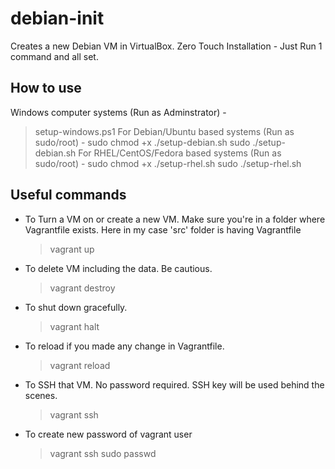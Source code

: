 # debian-init

Creates a new Debian VM in VirtualBox. Zero Touch Installation - Just Run 1 command and all set.

## How to use

Windows computer systems (Run as Adminstrator) -
> setup-windows.ps1
For Debian/Ubuntu based systems (Run as sudo/root) -
> sudo chmod +x ./setup-debian.sh
> sudo ./setup-debian.sh
For RHEL/CentOS/Fedora based systems (Run as sudo/root) -
> sudo chmod +x ./setup-rhel.sh
> sudo ./setup-rhel.sh

## Useful commands

-   To Turn a VM on or create a new VM. Make sure you're in a folder where Vagrantfile exists. Here in my case 'src' folder is having Vagrantfile
    > vagrant up
-   To delete VM including the data. Be cautious.
    > vagrant destroy
-   To shut down gracefully.
    > vagrant halt
-   To reload if you made any change in Vagrantfile.
    > vagrant reload
-   To SSH that VM. No password required. SSH key will be used behind the scenes.
    > vagrant ssh
-   To create new password of vagrant user
    > vagrant ssh
    > sudo passwd
